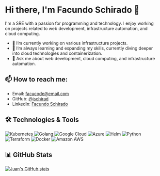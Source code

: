 # Hi there, I'm Facundo Schirado 👋

I'm a SRE with a passion for programming and technology. I enjoy working on projects related to web development, infrastructure automation, and cloud computing.

- 🔭 I’m currently working on various infrastructure projects.
- 🌱 I’m always learning and expanding my skills, currently diving deeper into cloud technologies and containerization.
- 💬 Ask me about web development, cloud computing, and infrastructure automation.

## 📫 How to reach me:

- Email: [facucode@email.com](mailto:facucode@email.com)
- GitHub: [@jschirad](https://github.com/jschirad)
- LinkedIn: [Facundo Schirado](https://www.linkedin.com/in/facundo-schirado/)

## 🛠️ Technologies & Tools

![Kubernetes](https://img.shields.io/badge/-Kubernetes-326CE5?style=flat-square&logo=kubernetes&logoColor=white)
![Golang](https://img.shields.io/badge/-Golang-00ADD8?style=flat-square&logo=go&logoColor=white)
![Google Cloud](https://img.shields.io/badge/Google%20Cloud-4285F4?style=flat-square&logo=google-cloud&logoColor=white)
![Azure](https://img.shields.io/badge/-Azure-0089D6?style=flat-square&logo=microsoft-azure&logoColor=white)
![Helm](https://img.shields.io/badge/-Helm-0F1689?style=flat-square&logo=helm&logoColor=white)
![Python](https://img.shields.io/badge/-Python-3776AB?style=flat-square&logo=python&logoColor=white)
![Terraform](https://img.shields.io/badge/-Terraform-623CE4?style=flat-square&logo=terraform&logoColor=white)
![Docker](https://img.shields.io/badge/-Docker-2496ED?style=flat-square&logo=docker&logoColor=white)
![Amazon AWS](https://img.shields.io/badge/Amazon%20AWS-232F3E?style=flat-square&logo=amazon-aws&logoColor=white)

## 📊 GitHub Stats

[![Juan's GitHub stats](https://github-readme-stats.vercel.app/api?username=jschirad&count_private=true&show_icons=true&theme=dark)](https://github.com/jschirad)
